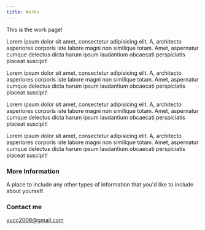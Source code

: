 ```yaml
---
title: Works
---
```


This is the work page!

Lorem ipsum dolor sit amet, consectetur adipisicing elit. A, architecto asperiores corporis iste labore magni non similique totam. Amet, aspernatur cumque delectus dicta harum ipsum laudantium obcaecati perspiciatis placeat suscipit!

Lorem ipsum dolor sit amet, consectetur adipisicing elit. A, architecto asperiores corporis iste labore magni non similique totam. Amet, aspernatur cumque delectus dicta harum ipsum laudantium obcaecati perspiciatis placeat suscipit!

Lorem ipsum dolor sit amet, consectetur adipisicing elit. A, architecto asperiores corporis iste labore magni non similique totam. Amet, aspernatur cumque delectus dicta harum ipsum laudantium obcaecati perspiciatis placeat suscipit!

Lorem ipsum dolor sit amet, consectetur adipisicing elit. A, architecto asperiores corporis iste labore magni non similique totam. Amet, aspernatur cumque delectus dicta harum ipsum laudantium obcaecati perspiciatis placeat suscipit!

### More Information

A place to include any other types of information that you'd like to include about yourself. 

### Contact me

[yucc2008@gmail.com](mailto:yucc2008@gmail.com)